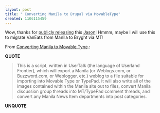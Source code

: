 ```yaml
---
layout: post
title: " Converting Manila to Drupal via MovableType"
created: 1106115459
---
```

<p>Wow, thanks for <a href="http://q.queso.com/archives/001587">publicly releasing</a> this <a href="http://q.queso.com/">Jason</a>! Hmmm, maybe I will use this to migrate VanEats from Manila to Bryght via MT!
</p><p>From <a href="http://www.queso.com/manilaToMT.php">Converting Manila to Movable Type</a>.:</p>
<p><b>QUOTE</b></p><blockquote>This is a script, written in UserTalk (the language of Userland Frontier), which will export a Manila (or Weblogs.com, or Buzzword.com, or Weblogger, etc.) weblog to a file suitable for importing into Movable Type or TypePad. It will also write all of the images contained within the Manila site out to files, convert Manila discussion group threads into MT/TypePad comment threads, and convert any Manila News Item departments into post categories.</blockquote><p><b>UNQUOTE</b></p>



